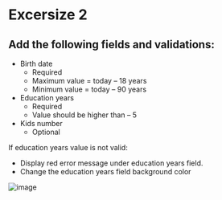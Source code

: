 # Excersize 2

## Add the following fields and validations:
- Birth date
  - Required
  - Maximum value = today – 18 years
  - Minimum value = today – 90 years
- Education years
  - Required
  - Value should be higher than <student age> – 5
- Kids number
  - Optional

If education years value is not valid:

- Display red error message under education years field.
- Change the education years field background color


![image](https://user-images.githubusercontent.com/12232897/142916844-d1ca0cf6-11d8-4cab-adda-ae3c2469ba4a.png)
